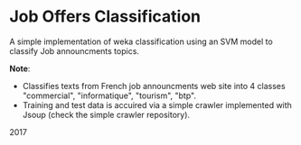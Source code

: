 # Job Offers Classification
A simple implementation of weka classification using an SVM model to classify Job announcments topics. 

**Note**:
- Classifies texts from French job announcments web site into 4 classes "commercial", "informatique", "tourism", "btp".
- Training and test data is accuired via a simple crawler implemented with Jsoup (check the simple crawler repository).

2017



